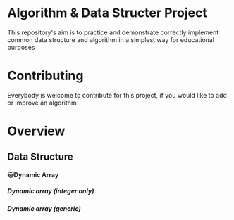 # Algorithm & Data Structer Project
This repository's aim is to practice and demonstrate correctly implement common data structure and algorithm in a simplest way for educational purposes

# Contributing
Everybody is welcome to contribute for this project, if you would like to add or improve an algorithm
  
# Overview
## Data Structure
#### 🐱Dynamic Array
##### Dynamic array (integer only)
##### Dynamic array (generic)
  
